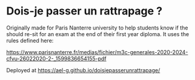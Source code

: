 # Dois-je passer un rattrapage ?

Originally made for Paris Nanterre university to help students know if the should re-sit for an exam at the end of their first year diploma.
It uses the rules defined here:

https://www.parisnanterre.fr/medias/fichier/m3c-generales-2020-2024-cfvu-26022020-2-_1599836654155-pdf

Deployed at https://ael-g.github.io/doisjepasserunrattrapage/